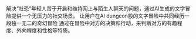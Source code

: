
解决“社恐”年轻人苦于开启和维持网上与陌生人聊天的问题，通过AI生成的文字冒险提供一个无压力的社交场景。
让用户在AI dungeon般的文字冒险中共同经历一段独一无二的奇幻冒险
通过在冒险中对方的决策和行动，来判断对方的有趣程度、外向程度和性格等特质。
